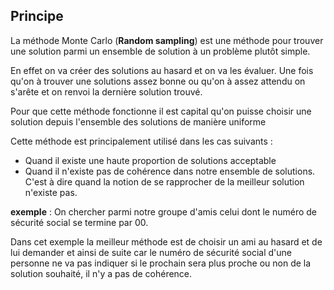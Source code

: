 ## Principe

La méthode Monte Carlo (**Random sampling**) est une méthode pour trouver une solution parmi un ensemble de solution à un problème plutôt simple.

En effet on va créer des solutions au hasard et on va les évaluer. Une fois qu'on à trouver une solutions assez bonne ou qu'on à assez attendu on s'arête et on renvoi la dernière solution trouvé.

Pour que cette méthode fonctionne il est capital qu'on puisse choisir une solution depuis l'ensemble des solutions de manière uniforme

Cette méthode est principalement utilisé dans les cas suivants :

- Quand il existe une haute proportion de solutions acceptable
- Quand il n'existe pas de cohérence dans notre ensemble de solutions. C'est à dire quand la notion de se rapprocher de la meilleur solution n'existe pas.

**exemple** : On chercher parmi notre groupe d'amis celui dont le numéro de sécurité social se termine par $00$.

Dans cet exemple la meilleur méthode est de choisir un ami au hasard et de lui demander et ainsi de suite car le numéro de sécurité social d'une personne ne va pas indiquer si le prochain sera plus proche ou non de la solution souhaité, il n'y a pas de cohérence.